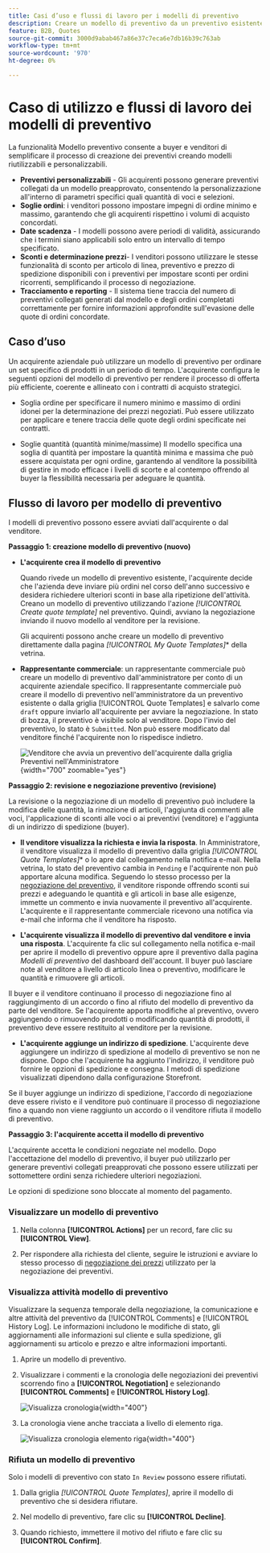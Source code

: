```yaml
---
title: Casi d’uso e flussi di lavoro per i modelli di preventivo
description: Creare un modello di preventivo da un preventivo esistente per semplificare la negoziazione dei preventivi per gli ordini ricorrenti.
feature: B2B, Quotes
source-git-commit: 3000d9abab467a86e37c7eca6e7db16b39c763ab
workflow-type: tm+mt
source-wordcount: '970'
ht-degree: 0%

---
```



# Caso di utilizzo e flussi di lavoro dei modelli di preventivo

La funzionalità Modello preventivo consente a buyer e venditori di semplificare il processo di creazione dei preventivi creando modelli riutilizzabili e personalizzabili.

- **Preventivi personalizzabili** - Gli acquirenti possono generare preventivi collegati da un modello preapprovato, consentendo la personalizzazione all&#39;interno di parametri specifici quali quantità di voci e selezioni.
- **Soglie ordini**: i venditori possono impostare impegni di ordine minimo e massimo, garantendo che gli acquirenti rispettino i volumi di acquisto concordati.
- **Date scadenza** - I modelli possono avere periodi di validità, assicurando che i termini siano applicabili solo entro un intervallo di tempo specificato.
- **Sconti e determinazione prezzi**- I venditori possono utilizzare le stesse funzionalità di sconto per articolo di linea, preventivo e prezzo di spedizione disponibili con i preventivi per impostare sconti per ordini ricorrenti, semplificando il processo di negoziazione.
- **Tracciamento e reporting** - Il sistema tiene traccia del numero di preventivi collegati generati dal modello e degli ordini completati correttamente per fornire informazioni approfondite sull&#39;evasione delle quote di ordini concordate.

## Caso d’uso

Un acquirente aziendale può utilizzare un modello di preventivo per ordinare un set specifico di prodotti in un periodo di tempo. L&#39;acquirente configura le seguenti opzioni del modello di preventivo per rendere il processo di offerta più efficiente, coerente e allineato con i contratti di acquisto strategici.

- Soglia ordine per specificare il numero minimo e massimo di ordini idonei per la determinazione dei prezzi negoziati. Può essere utilizzato per applicare e tenere traccia delle quote degli ordini specificate nei contratti.

- Soglie quantità (quantità minime/massime) Il modello specifica una soglia di quantità per impostare la quantità minima e massima che può essere acquistata per ogni ordine, garantendo al venditore la possibilità di gestire in modo efficace i livelli di scorte e al contempo offrendo al buyer la flessibilità necessaria per adeguare le quantità.

## Flusso di lavoro per modello di preventivo

I modelli di preventivo possono essere avviati dall&#39;acquirente o dal venditore.

**Passaggio 1: creazione modello di preventivo (nuovo)**

- **L&#39;acquirente crea il modello di preventivo**

  Quando rivede un modello di preventivo esistente, l&#39;acquirente decide che l&#39;azienda deve inviare più ordini nel corso dell&#39;anno successivo e desidera richiedere ulteriori sconti in base alla ripetizione dell&#39;attività. Creano un modello di preventivo utilizzando l&#39;azione *[!UICONTROL Create quote template]* nel preventivo. Quindi, avviano la negoziazione inviando il nuovo modello al venditore per la revisione.

  Gli acquirenti possono anche creare un modello di preventivo direttamente dalla pagina *[!UICONTROL My Quote Templates]** della vetrina.

- **Rappresentante commerciale**: un rappresentante commerciale può creare un modello di preventivo dall&#39;amministratore per conto di un acquirente aziendale specifico. Il rappresentante commerciale può creare il modello di preventivo nell&#39;amministratore da un preventivo esistente o dalla griglia [!UICONTROL Quote Templates] e salvarlo come `draft` oppure inviarlo all&#39;acquirente per avviare la negoziazione. In stato di bozza, il preventivo è visibile solo al venditore. Dopo l&#39;invio del preventivo, lo stato è `Submitted`. Non può essere modificato dal venditore finché l&#39;acquirente non lo rispedisce indietro.

  ![Venditore che avvia un preventivo dell&#39;acquirente dalla griglia Preventivi nell&#39;Amministratore](./assets/quote-template-create-from-grid.png){width="700" zoomable="yes"}

**Passaggio 2: revisione e negoziazione preventivo (revisione)**

La revisione o la negoziazione di un modello di preventivo può includere la modifica delle quantità, la rimozione di articoli, l&#39;aggiunta di commenti alle voci, l&#39;applicazione di sconti alle voci o ai preventivi (venditore) e l&#39;aggiunta di un indirizzo di spedizione (buyer).

- **Il venditore visualizza la richiesta e invia la risposta**. In Amministratore, il venditore visualizza il modello di preventivo dalla griglia *[!UICONTROL Quote Templates]** o lo apre dal collegamento nella notifica e-mail. Nella vetrina, lo stato del preventivo cambia in `Pending` e l&#39;acquirente non può apportare alcuna modifica. Seguendo lo stesso processo per la [negoziazione del preventivo](quote-price-negotiation.md), il venditore risponde offrendo sconti sui prezzi e adeguando le quantità e gli articoli in base alle esigenze, immette un commento e invia nuovamente il preventivo all&#39;acquirente. L&#39;acquirente e il rappresentante commerciale ricevono una notifica via e-mail che informa che il venditore ha risposto.

- **L&#39;acquirente visualizza il modello di preventivo dal venditore e invia una risposta**. L&#39;acquirente fa clic sul collegamento nella notifica e-mail per aprire il modello di preventivo oppure apre il preventivo dalla pagina _Modelli di preventivo_ del dashboard dell&#39;account. Il buyer può lasciare note al venditore a livello di articolo linea o preventivo, modificare le quantità e rimuovere gli articoli.

Il buyer e il venditore continuano il processo di negoziazione fino al raggiungimento di un accordo o fino al rifiuto del modello di preventivo da parte del venditore. Se l&#39;acquirente apporta modifiche al preventivo, ovvero aggiungendo o rimuovendo prodotti o modificando quantità di prodotti, il preventivo deve essere restituito al venditore per la revisione.

- **L&#39;acquirente aggiunge un indirizzo di spedizione**. L&#39;acquirente deve aggiungere un indirizzo di spedizione al modello di preventivo se non ne dispone. Dopo che l&#39;acquirente ha aggiunto l&#39;indirizzo, il venditore può fornire le opzioni di spedizione e consegna. I metodi di spedizione visualizzati dipendono dalla configurazione Storefront.

Se il buyer aggiunge un indirizzo di spedizione, l&#39;accordo di negoziazione deve essere rivisto e il venditore può continuare il processo di negoziazione fino a quando non viene raggiunto un accordo o il venditore rifiuta il modello di preventivo.

**Passaggio 3: l&#39;acquirente accetta il modello di preventivo**

L&#39;acquirente accetta le condizioni negoziate nel modello. Dopo l&#39;accettazione del modello di preventivo, il buyer può utilizzarlo per generare preventivi collegati preapprovati che possono essere utilizzati per sottomettere ordini senza richiedere ulteriori negoziazioni.

Le opzioni di spedizione sono bloccate al momento del pagamento.

### Visualizzare un modello di preventivo

1. Nella colonna **[!UICONTROL Actions]** per un record, fare clic su **[!UICONTROL View]**.

1. Per rispondere alla richiesta del cliente, seguire le istruzioni e avviare lo stesso processo di [negoziazione dei prezzi](quote-price-negotiation.md) utilizzato per la negoziazione dei preventivi.

### Visualizza attività modello di preventivo

Visualizzare la sequenza temporale della negoziazione, la comunicazione e altre attività del preventivo da [!UICONTROL Comments] e [!UICONTROL History Log]. Le informazioni includono le modifiche di stato, gli aggiornamenti alle informazioni sul cliente e sulla spedizione, gli aggiornamenti su articolo e prezzo e altre informazioni importanti.

1. Aprire un modello di preventivo.

1. Visualizzare i commenti e la cronologia delle negoziazioni dei preventivi scorrendo fino a **[!UICONTROL Negotiation]** e selezionando **[!UICONTROL Comments]** e **[!UICONTROL History Log]**.

   ![Visualizza cronologia](./assets/quote-view-history.png){width="400"}

1. La cronologia viene anche tracciata a livello di elemento riga.

   ![Visualizza cronologia elemento riga](./assets/quote-view-line-item-history.png){width="400"}


### Rifiuta un modello di preventivo

Solo i modelli di preventivo con stato `In Review` possono essere rifiutati.

1. Dalla griglia *[!UICONTROL Quote Templates]*, aprire il modello di preventivo che si desidera rifiutare.

1. Nel modello di preventivo, fare clic su **[!UICONTROL Decline]**.

1. Quando richiesto, immettere il motivo del rifiuto e fare clic su **[!UICONTROL Confirm]**.
